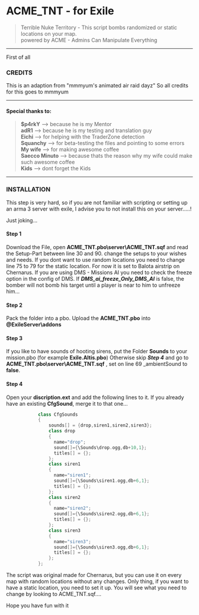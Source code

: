 # ACME_TNT - for Exile
>Terrible Nuke Territory - This script bombs randomized or static locations on your map.                              
>powered by ACME - Admins Can Manipulate Everything
***
First of all
### CREDITS

                                                                                                               
 This is an adaption from "mmmyum's animated air raid dayz"
 So all credits for this goes to mmmyum                                                                        
***                                                                                                             
 #### Special thanks to:                                                                                            
 >   **$p4rkY** --> because he is my Mentor                                                     
 >   **adR1** --> because he is my testing and translation guy                                   
 >   **Eichi** --> for helping with the TraderZone detection                     
 >   **Squanchy** --> for beta-testing the files and pointing to some errors                                         
 >   **My wife** --> for making awesome coffee                                                                                
 >   **Saecco Minuto** --> because thats the reason why my wife could make such awesome coffee                             
 >   **Kids** --> dont forget the Kids
***
### INSTALLATION

This step is very hard, so if you are not familiar with scripting or setting up an arma 3 server with exile, I advise you to not install this on your server.....!

Just joking...

#### Step 1
Download the File, open **__ACME_TNT.pbo\server\ACME_TNT.sqf__** and read the Setup-Part between line 30 and 90. change the setups to your wishes and needs. If you dont want to use random locations you need to change line 75 to 79 for the static location. For now it is set to Balota airstrip on Chernarus.
If you are using DMS - Missions AI you need to check the freeze option in the config of DMS. If ***DMS_ai_freeze_Only_DMS_AI*** is false, the bomber will not bomb his target until a player is near to him to unfreeze him...

#### Step 2
Pack the folder into a pbo. Upload the **__ACME_TNT.pbo__** into **__@ExileServer\addons__**

#### Step 3
If you like to have sounds of hooting sirens, put the Folder **__Sounds__** to your mission.pbo (for example **__Exile.Altis.pbo__**) Otherwise skip ***Step 4*** and go to **__ACME_TNT.pbo\server\ACME_TNT.sqf__** , set on line 69 _ambientSound to **__false__**.

#### Step 4
Open your **__discription.ext__** and add the following lines to it. If you already have an existing **__CfgSound__**, merge it to that one...
```c++
            class CfgSounds
            {
                sounds[] = {drop,siren1,siren2,siren3};
                class drop
                {
                  name="drop";
                  sound[]={\Sounds\drop.ogg,db+10,1};
                  titles[] = {};
                };
                class siren1
                {
                  name="siren1";
                  sound[]={\Sounds\siren1.ogg,db+6,1};
                  titles[] = {};
                };
                class siren2
                {
                  name="siren2";
                  sound[]={\Sounds\siren2.ogg,db+6,1};
                  titles[] = {};
                };
                class siren3
                {
                  name="siren3";
                  sound[]={\Sounds\siren3.ogg,db+6,1};
                  titles[] = {};
                };
            };
```

The script was original made for Chernarus, but you can use it on every map with random locations without any changes. Only thing, if you want to have a static location, you need to set it up. You will see what you need to change by looking to ACME_TNT.sqf.... 

Hope you have fun with it
